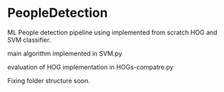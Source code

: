 # PeopleDetection
 ML People detection pipeline using implemented from scratch HOG and SVM classifier.

 main algorithm implemented in SVM.py

 evaluation of HOG implementation in HOGs-compatre.py

 Fixing folder structure soon.
